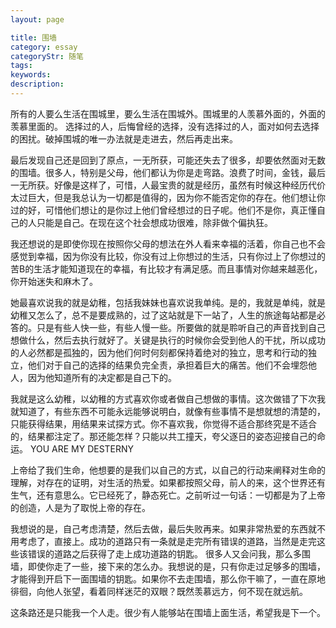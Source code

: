 ```yaml
---
layout: page

title: 围墙
category: essay
categoryStr: 随笔
tags: 
keywords: 
description: 
---
```

所有的人要么生活在围城里，要么生活在围城外。围城里的人羡慕外面的，外面的羡慕里面的。
选择过的人，后悔曾经的选择，没有选择过的人，面对如何去选择的困扰。破掉围城的唯一办法就是走进去，然后再走出来。

最后发现自己还是回到了原点，一无所获，可能还失去了很多，却要依然面对无数的围墙。很多人，特别是父母，他们都认为你是走弯路。浪费了时间，金钱，最后一无所获。好像是这样了，可惜，人最宝贵的就是经历，虽然有时候这种经历代价太过巨大，但是我总认为一切都是值得的，因为你不能否定你的存在。他们想让你过的好，可惜他们想让的是你过上他们曾经想过的日子呢。他们不是你，真正懂自己的人只能是自己。在现在这个社会想成功很难，除非做个偏执狂。

我还想说的是即使你现在按照你父母的想法在外人看来幸福的活着，你自己也不会感觉到幸福，因为你没有比较，你没有过上你想过的生活，只有你过上了你想过的苦B的生活才能知道现在的幸福，有比较才有满足感。而且事情对你越来越恶化，你开始迷失和麻木了。

她最喜欢说我的就是幼稚，包括我妹妹也喜欢说我单纯。是的，我就是单纯，就是幼稚又怎么了，总不是要成熟的，过了这站就是下一站了，人生的旅途每站都是必答的。只是有些人快一些，有些人慢一些。所要做的就是聆听自己的声音找到自己想做什么，然后去执行就好了。关键是执行的时候你会受到他人的干扰，所以成功的人必然都是孤独的，因为他们何时何刻都保持着绝对的独立，思考和行动的独立，他们对于自己的选择的结果负完全责，承担着巨大的痛苦。他们不会埋怨他人，因为他知道所有的决定都是自己下的。


我就是这么幼稚，以幼稚的方式喜欢你或者做自己想做的事情。这次做错了下次我就知道了，有些东西不可能永远能够说明白，就像有些事情不是想就想的清楚的，只能获得结果，用结果来试探方式。你不喜欢我，你觉得不适合那终究是不适合的，结果都注定了。那还能怎样？只能以共工撞天，夸父逐日的姿态迎接自己的命运。
YOU ARE MY DESTERNY

上帝给了我们生命，他想要的是我们以自己的方式，以自己的行动来阐释对生命的理解，对存在的证明，对生活的热爱。如果都按照父母，前人的来，这个世界还有生气，还有意思么。它已经死了，静态死亡。之前听过一句话：一切都是为了上帝的创造，人是为了取悦上帝的存在。

我想说的是，自己考虑清楚，然后去做，最后失败再来。如果非常热爱的东西就不用考虑了，直接上。成功的道路只有一条就是走完所有错误的道路，当然是走完这些该错误的道路之后获得了走上成功道路的钥匙。
很多人又会问我，那么多围墙，即使你走了一些，接下来的怎么办。我想说的是，只有你走过足够多的围墙，才能得到开启下一面围墙的钥匙。如果你不去走围墙，那么你干嘛了，一直在原地徘徊，向他人张望，看着同样迷茫的双眼？既然羡慕远方，何不现在就远航。

这条路还是只能我一个人走。很少有人能够站在围墙上面生活，希望我是下一个。